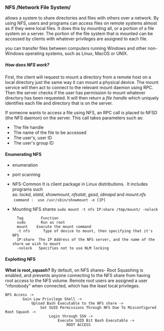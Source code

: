 ### NFS /Network File System/
allows a system to share directories and files with others over a network. By using NFS, users and programs can access files on remote systems almost as if they were local files. It does this by *mounting* all, or a portion of a file system on a server. The portion of the file system that is mounted can be accessed by clients with whatever privileges are assigned to each file.

you can transfer files between computers running Windows and other non-Windows operating systems, such as Linux, MacOS or UNIX.

##### How does NFS work?
First, the client will request to mount a directory from a remote host on a local directory just the same way it can mount a physical device. The mount service will then act to connect to the relevant mount daemon using RPC.
Then the server checks if the user has permission to mount whatever directory has been requested. It will then return a *file handle* which uniquely identifies each file and directory that is on the server.

If someone wants to access a file using NFS, an RPC call is placed to NFSD (the NFS daemon) on the server. This call takes parameters such as:

-  The file handle
-  The name of the file to be accessed
-  The user's, user ID
-  The user's group ID

#### Enumerating NFS
- enumeration
- port scanning
- NFS-Common
		It is client package in Linux distributions.
		 It includes programs such as: *lockd*, *statd*, *showmount*, *nfsstat*, *gssd*, *idmapd* and *mount.nfs*
		 `command :  use /usr/sbin/showmount -e [IP]`
		 
- Mounting NFS shares
		`sudo mount -t nfs IP:share /tmp/mount/ -nolock`
		
		Tag        Function
		sudo       Run as root
		mount    Execute the mount command
		-t nfs      Type of device to mount, then specifying that it's NFS
		IP:share  The IP Address of the NFS server, and the name of the share we wish to mount
		-nolock   Specifies not to use NLM locking

#### Exploiting NFS
**What is root_squash?**
By default, on NFS shares- Root Squashing is enabled, and prevents anyone connecting to the NFS share from having root access to the NFS volume. Remote root users are assigned a user “nfsnobody” when connected, which has the least local privileges.

	NFS Access ->
	        Gain Low Privilege Shell ->
	            Upload Bash Executable to the NFS share ->
	                Set SUID Permissions Through NFS Due To Misconfigured Root Squash ->
	                    Login through SSH ->
	                        Execute SUID Bit Bash Executable ->
	                            ROOT ACCESS
